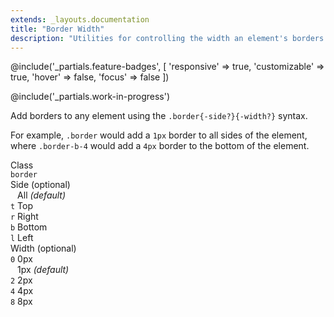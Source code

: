 ```yaml
---
extends: _layouts.documentation
title: "Border Width"
description: "Utilities for controlling the width an element's borders."
---
```


@include('_partials.feature-badges', [
    'responsive' => true,
    'customizable' => true,
    'hover' => false,
    'focus' => false
])

@include('_partials.work-in-progress')

Add borders to any element using the `.border{-side?}{-width?}` syntax.

For example, `.border` would add a `1px` border to all sides of the element, where `.border-b-4` would add a `4px` border to the bottom of the element.

<div class="flex items-start mt-8 text-sm leading-none">
    <div class="pr-12">
        <div class="mb-3 text-slate uppercase">Class</div>
        <div><code class="inline-block my-1 mr-1 px-2 py-1 font-mono border rounded">border</code></div>
    </div>
    <div class="pl-12 pr-12 border-l">
        <div class="mb-3 text-slate"><span class="uppercase">Side</span> <span class="text-slate-light text-xs">(optional)</span></div>
        <div><code class="inline-block my-1 mr-1 px-2 py-1 font-mono border rounded bg-smoke-light">&nbsp;</code> All <em class="text-xs text-slate-light">(default)</em></div>
        <div><code class="inline-block my-1 mr-1 px-2 py-1 font-mono border rounded">t</code> Top</div>
        <div><code class="inline-block my-1 mr-1 px-2 py-1 font-mono border rounded">r</code> Right</div>
        <div><code class="inline-block my-1 mr-1 px-2 py-1 font-mono border rounded">b</code> Bottom</div>
        <div><code class="inline-block my-1 mr-1 px-2 py-1 font-mono border rounded">l</code> Left</div>
    </div>
    <div class="pl-12 border-l">
        <div class="mb-3 text-slate"><span class="uppercase">Width</span> <span class="text-slate-light text-xs">(optional)</span></div>
        <div><code class="inline-block my-1 mr-1 px-2 py-1 font-mono border rounded">0</code> 0px</div>
        <div><code class="inline-block my-1 mr-1 px-2 py-1 font-mono border rounded bg-smoke-light">&nbsp;</code> 1px <em class="text-xs text-slate-light">(default)</em></div>
        <div><code class="inline-block my-1 mr-1 px-2 py-1 font-mono border rounded">2</code> 2px</div>
        <div><code class="inline-block my-1 mr-1 px-2 py-1 font-mono border rounded">4</code> 4px</div>
        <div><code class="inline-block my-1 mr-1 px-2 py-1 font-mono border rounded">8</code> 8px</div>
    </div>
</div>

